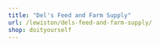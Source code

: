 ```yaml
---
title: "Del's Feed and Farm Supply"
url: /lewiston/dels-feed-and-farm-supply/
shop: doityourself
---
```

